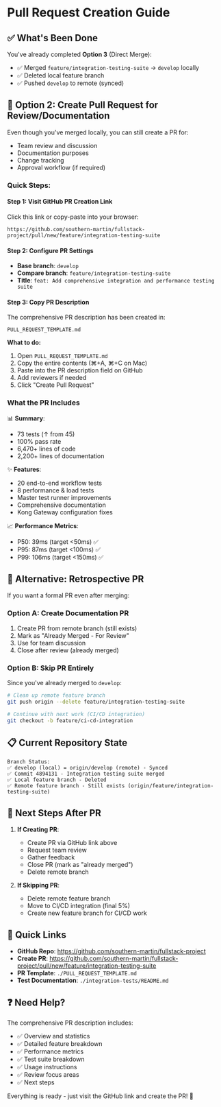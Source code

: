 # Pull Request Creation Guide

## ✅ What's Been Done

You've already completed **Option 3** (Direct Merge):
- ✅ Merged `feature/integration-testing-suite` → `develop` locally
- ✅ Deleted local feature branch
- ✅ Pushed `develop` to remote (synced)

## 🎯 Option 2: Create Pull Request for Review/Documentation

Even though you've merged locally, you can still create a PR for:
- Team review and discussion
- Documentation purposes
- Change tracking
- Approval workflow (if required)

### Quick Steps:

#### Step 1: Visit GitHub PR Creation Link
Click this link or copy-paste into your browser:
```
https://github.com/southern-martin/fullstack-project/pull/new/feature/integration-testing-suite
```

#### Step 2: Configure PR Settings
- **Base branch**: `develop`
- **Compare branch**: `feature/integration-testing-suite`
- **Title**: `feat: Add comprehensive integration and performance testing suite`

#### Step 3: Copy PR Description
The comprehensive PR description has been created in:
```
PULL_REQUEST_TEMPLATE.md
```

**What to do:**
1. Open `PULL_REQUEST_TEMPLATE.md`
2. Copy the entire contents (⌘+A, ⌘+C on Mac)
3. Paste into the PR description field on GitHub
4. Add reviewers if needed
5. Click "Create Pull Request"

### What the PR Includes

📊 **Summary**:
- 73 tests (↑ from 45)
- 100% pass rate
- 6,470+ lines of code
- 2,200+ lines of documentation

✨ **Features**:
- 20 end-to-end workflow tests
- 8 performance & load tests
- Master test runner improvements
- Comprehensive documentation
- Kong Gateway configuration fixes

📈 **Performance Metrics**:
- P50: 39ms (target <50ms) ✅
- P95: 87ms (target <100ms) ✅
- P99: 106ms (target <150ms) ✅

## 🎨 Alternative: Retrospective PR

If you want a formal PR even after merging:

### Option A: Create Documentation PR
1. Create PR from remote branch (still exists)
2. Mark as "Already Merged - For Review"
3. Use for team discussion
4. Close after review (already merged)

### Option B: Skip PR Entirely
Since you've already merged to `develop`:

```bash
# Clean up remote feature branch
git push origin --delete feature/integration-testing-suite

# Continue with next work (CI/CD integration)
git checkout -b feature/ci-cd-integration
```

## 📋 Current Repository State

```
Branch Status:
✅ develop (local) = origin/develop (remote) - Synced
✅ Commit 4894131 - Integration testing suite merged
✅ Local feature branch - Deleted
✅ Remote feature branch - Still exists (origin/feature/integration-testing-suite)
```

## 🚀 Next Steps After PR

1. **If Creating PR**:
   - Create PR via GitHub link above
   - Request team review
   - Gather feedback
   - Close PR (mark as "already merged")
   - Delete remote branch

2. **If Skipping PR**:
   - Delete remote feature branch
   - Move to CI/CD integration (final 5%)
   - Create new feature branch for CI/CD work

## 🔗 Quick Links

- **GitHub Repo**: https://github.com/southern-martin/fullstack-project
- **Create PR**: https://github.com/southern-martin/fullstack-project/pull/new/feature/integration-testing-suite
- **PR Template**: `./PULL_REQUEST_TEMPLATE.md`
- **Test Documentation**: `./integration-tests/README.md`

## ❓ Need Help?

The comprehensive PR description includes:
- ✅ Overview and statistics
- ✅ Detailed feature breakdown
- ✅ Performance metrics
- ✅ Test suite breakdown
- ✅ Usage instructions
- ✅ Review focus areas
- ✅ Next steps

Everything is ready - just visit the GitHub link and create the PR! 🎉

